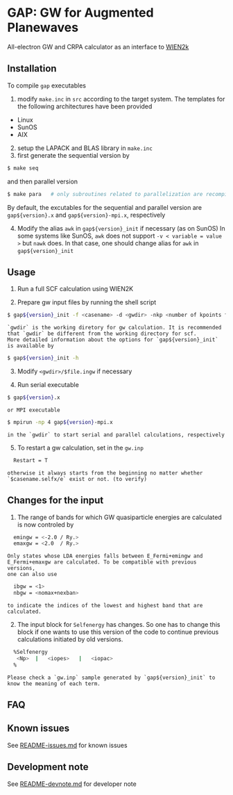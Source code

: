 # GAP: **G**W for **A**ugmented **P**lanewaves

All-electron GW and CRPA calculator as an interface to [WIEN2k](http://susi.theochem.tuwien.ac.at/)

## Installation 

To compile `gap` executables
1. modify `make.inc` in `src` according to the target system. The templates for the following architectures have been provided
  - Linux 
  - SunOS
  - AIX 
2. setup the LAPACK and BLAS library in `make.inc`
3. first generate the sequential version by

```bash
$ make seq
```

and then parallel version 

```bash
$ make para   # only subroutines related to parallelization are recompiled
```

   By default, the excutables for the sequential and parallel version are `gap${version}.x` and  `gap${version}-mpi.x`, respectively

4. Modify the alias `awk` in `gap${version}_init` if necessary (as on SunOS) 
   In some systems like SunOS, `awk` does not support `-v < variable = value >` but `nawk` does. 
   In that case, one should change alias for `awk` in `gap${version}_init`


## Usage 

  1. Run a full SCF calculation using WIEN2K 

  2. Prepare gw input files by running the shell script 

```bash
$ gap${version}_init -f <casename> -d <gwdir> -nkp <number of kpoints for gw> ...
```

    `gwdir` is the working diretory for gw calculation. It is recommended that `gwdir` be different from the working directory for scf. 
    More detailed information about the options for `gap${version}_init` is available by

```bash
$ gap${version}_init -h 
```

  3. Modify `<gwdir>/$file.ingw` if necessary 

  4. Run serial executable

```bash
$ gap${version}.x
```

    or MPI executable

```bash
$ mpirun -np 4 gap${version}-mpi.x
```

    in the `gwdir` to start serial and parallel calculations, respectively

  5. To restart a gw calculation, set in the `gw.inp`

```bash
  Restart = T
```

    otherwise it always starts from the beginning no matter whether `$casename.selfx/e` exist or not. (to verify)


## Changes for the input 

   1. The range of bands for which GW quasiparticle energies are calculated 
      is now controled by 
```bash
  emingw = <-2.0 / Ry.>  
  emaxgw = <2.0  / Ry.>
```
    Only states whose LDA energies falls between E_Fermi+emingw and 
    E_Fermi+emaxgw are calculated. To be compatible with previous versions, 
    one can also use 
```bash
  ibgw = <1>
  nbgw = <nomax+nexban>   
```
    to indicate the indices of the lowest and highest band that are calculated.

   2. The input block for `Selfenergy` has changes. So one has to 
    change this block if one wants to use this version of the code to continue 
    previous calculations initiated by old versions. 

```bash
  %Selfenergy 
   <Np>  |   <iopes>   |   <iopac>               
  %
```

    Please check a `gw.inp` sample generated by `gap${version}_init` to know the meaning of each term. 

## FAQ

## Known issues

See [README-issues.md](doc/dev/README-issues.md) for known issues


## Development note

See [README-devnote.md](doc/dev/README-devnote.md) for developer note



